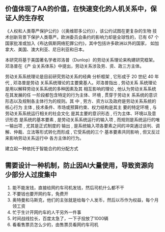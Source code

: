 ## 价值体现了AA的价值，在快速变化的人机关系中，保证人的生存权

《人权和人类尊严保护公约》（《奥维耶多公约》），该公约试图在更复杂的生物
技术创新背景下保护人类尊严。欧洲委员会条约的影响力却是全球性的，已有 67
个国家批准或加入《布达佩斯网络犯罪公约》，其中包括许多欧洲以外的国家，
如加拿大、美国、澳大利亚、尼日利亚和日本。

本研究将基于美国著名学者邓洛普（Dunlop）的劳动关系理论来构建研究框架。邓洛普在《产
业关系体系》中提出，劳动关系涉及劳、资、政三方主体。

劳动关系系统理论是目前研究劳动关系的经典
分析框架 , 它形成于 20 世纪 40 年代 , 邓洛普是劳动
关系系统理论的主要奠基人。邓洛普指出 , 劳动关系
系统理论是用以解释劳动关系系统的多种因素及其
相互影响的理论 , 他认为劳动关系系统在其发展的任
一阶段都包含特定的行为主体、环境 , 贯穿于劳动关
系系统的意识形态以及规制各主体行为的规则。其
中 , 劳方、资方以及政府是劳动关系系统的核心行为
主体 , 技术条件、市场或预算约束、权力结构是其主
要的特定环境 , 与劳动关系系统运行相关的社会文化
是其主要的意识形态 , 行为主体、环境以及意识形态
是系统的基本要素 , 是劳动关系系统运行的输入项 ,
而规则是系统运行的唯一输出项 , 尤其是正式制度的
输出 , 是系统输入项各要素之间的冲突通过谈判、调
解、仲裁、立法等形式转化而形成 , 它受系统的三个
基本要素共同影响 , 但又反过来影响劳动关系运行中
各方主体的行为。

建立起一种依托于智能合约的分配方式

## 需要设计一种机制，防止因AI大量使用，导致资源向少部分人过度集中

1. 能不能发钱，直接给网约车司机发钱，然后司机什么都不干
2. 不要钱也要开网约车，免费开
3. 奥特曼和马斯克，他们的主张就是给每个人发币，然后以币作为权益，每个月领工资
4. 忙于生计开网约车的人干另外一件事
5. 时间战线拉长，百度太急了，一下子投放了1000辆
6. 看看售票员怎么少的，由售票员看网约车司机